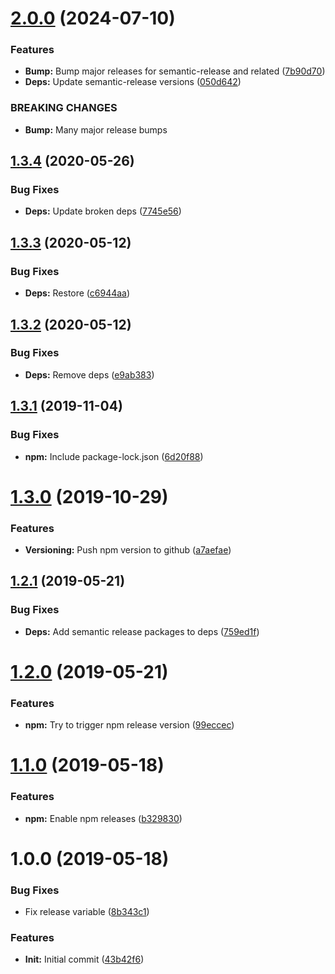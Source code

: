 # [2.0.0](https://github.com/cblanc/semantic-release/compare/1.3.4...2.0.0) (2024-07-10)


### Features

* **Bump:** Bump major releases for semantic-release and related ([7b90d70](https://github.com/cblanc/semantic-release/commit/7b90d70322a8ca8bda088e39fe195f5644f94503))
* **Deps:** Update semantic-release versions ([050d642](https://github.com/cblanc/semantic-release/commit/050d6422dc42b858cf37cc9aa69c528486e74942))


### BREAKING CHANGES

* **Bump:** Many major release bumps

## [1.3.4](https://github.com/cblanc/semantic-release/compare/1.3.3...1.3.4) (2020-05-26)


### Bug Fixes

* **Deps:** Update broken deps ([7745e56](https://github.com/cblanc/semantic-release/commit/7745e56))

## [1.3.3](https://github.com/cblanc/semantic-release/compare/1.3.2...1.3.3) (2020-05-12)


### Bug Fixes

* **Deps:** Restore ([c6944aa](https://github.com/cblanc/semantic-release/commit/c6944aa))

## [1.3.2](https://github.com/cblanc/semantic-release/compare/1.3.1...1.3.2) (2020-05-12)


### Bug Fixes

* **Deps:** Remove deps ([e9ab383](https://github.com/cblanc/semantic-release/commit/e9ab383))

## [1.3.1](https://github.com/cblanc/semantic-release/compare/1.3.0...1.3.1) (2019-11-04)


### Bug Fixes

* **npm:** Include package-lock.json ([6d20f88](https://github.com/cblanc/semantic-release/commit/6d20f882603285aa6410ac74f852044bbcd6bf63))

# [1.3.0](https://github.com/cblanc/semantic-release/compare/1.2.1...1.3.0) (2019-10-29)


### Features

* **Versioning:** Push npm version to github ([a7aefae](https://github.com/cblanc/semantic-release/commit/a7aefaebb7ab527bed21c15bf5f1960dea26742f))

## [1.2.1](https://github.com/cblanc/semantic-release/compare/1.2.0...1.2.1) (2019-05-21)


### Bug Fixes

* **Deps:** Add semantic release packages to deps ([759ed1f](https://github.com/cblanc/semantic-release/commit/759ed1f))

# [1.2.0](https://github.com/cblanc/semantic-release/compare/1.1.0...1.2.0) (2019-05-21)


### Features

* **npm:** Try to trigger npm release version ([99eccec](https://github.com/cblanc/semantic-release/commit/99eccec))

# [1.1.0](https://github.com/cblanc/semantic-release/compare/1.0.0...1.1.0) (2019-05-18)


### Features

* **npm:** Enable npm releases ([b329830](https://github.com/cblanc/semantic-release/commit/b329830))

# 1.0.0 (2019-05-18)


### Bug Fixes

* Fix release variable ([8b343c1](https://github.com/cblanc/semantic-release/commit/8b343c1))


### Features

* **Init:** Initial commit ([43b42f6](https://github.com/cblanc/semantic-release/commit/43b42f6))
